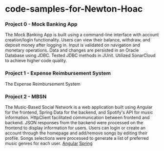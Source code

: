 # code-samples-for-Newton-Hoac
### Project 0 - Mock Banking App

   The Mock Banking App is built using a command-line interface with account creation/login functionality. Users can view their balance, withdraw, and deposit money after logging in. Input is validated on navigation and monetary operations. Data and changes are persisted in an Oracle Database using JDBC. Tested JDBC methods in JUnit. Utilized SonarCloud to achieve higher code quality.

### Project 1 - Expense Reimbursement System

   The Expense Reimbursement System

### Project 2 - MBSN

   The Music-Based Social Network is a web application built using Angular for the frontend, Spring Data for the backend, and Spotify's API for music information. HttpClient facilitated communication between frontend and backend. JSON responses from the backend were processed on the frontend to display information for users. Users can login or create an account through the homepage and add/remove songs by editing their profile. Songs selections were processed to generate a list of preferred music genres for each user. 
   [Angular](https://github.com/alexbumpers/project2-angular-ANM)
   [Spring](https://github.com/alexbumpers/project2-java-ANM)
